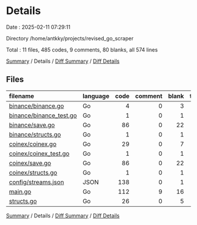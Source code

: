 # Details

Date : 2025-02-11 07:29:11

Directory /home/antkky/projects/revised_go_scraper

Total : 11 files,  485 codes, 9 comments, 80 blanks, all 574 lines

[Summary](results.md) / Details / [Diff Summary](diff.md) / [Diff Details](diff-details.md)

## Files
| filename | language | code | comment | blank | total |
| :--- | :--- | ---: | ---: | ---: | ---: |
| [binance/binance.go](/binance/binance.go) | Go | 4 | 0 | 3 | 7 |
| [binance/binance\_test.go](/binance/binance_test.go) | Go | 1 | 0 | 1 | 2 |
| [binance/save.go](/binance/save.go) | Go | 86 | 0 | 22 | 108 |
| [binance/structs.go](/binance/structs.go) | Go | 1 | 0 | 1 | 2 |
| [coinex/coinex.go](/coinex/coinex.go) | Go | 29 | 0 | 7 | 36 |
| [coinex/coinex\_test.go](/coinex/coinex_test.go) | Go | 1 | 0 | 1 | 2 |
| [coinex/save.go](/coinex/save.go) | Go | 86 | 0 | 22 | 108 |
| [coinex/structs.go](/coinex/structs.go) | Go | 1 | 0 | 1 | 2 |
| [config/streams.json](/config/streams.json) | JSON | 138 | 0 | 1 | 139 |
| [main.go](/main.go) | Go | 112 | 9 | 16 | 137 |
| [structs.go](/structs.go) | Go | 26 | 0 | 5 | 31 |

[Summary](results.md) / Details / [Diff Summary](diff.md) / [Diff Details](diff-details.md)
